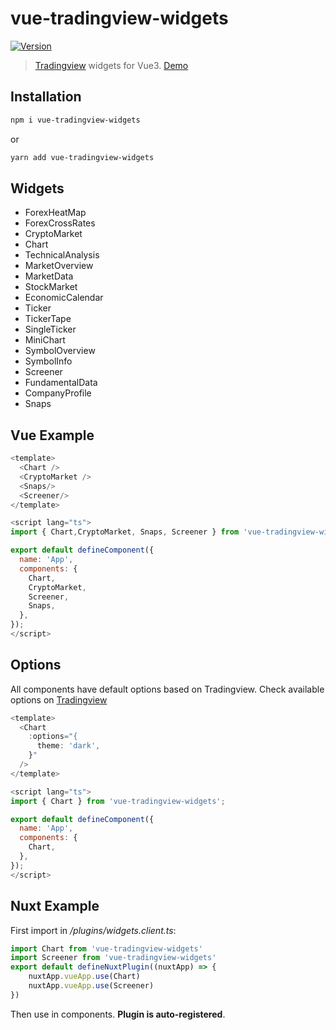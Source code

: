 # vue-tradingview-widgets

<a href="https://www.npmjs.com/package/vue-tradingview-widgets"><img src="https://img.shields.io/npm/v/vue-tradingview-widgets.svg" alt="Version"></a>

> [Tradingview](https://www.tradingview.com/widget/) widgets for Vue3. [Demo](https://codesandbox.io/s/vue-tradingview-widgets-demo-tyypvy/)

## Installation

```bash
npm i vue-tradingview-widgets
```

or

```bash
yarn add vue-tradingview-widgets
```

## Widgets

-   ForexHeatMap
-   ForexCrossRates
-   CryptoMarket
-   Chart
-   TechnicalAnalysis
-   MarketOverview
-   MarketData
-   StockMarket
-   EconomicCalendar
-   Ticker
-   TickerTape
-   SingleTicker
-   MiniChart
-   SymbolOverview
-   SymbolInfo
-   Screener
-   FundamentalData
-   CompanyProfile
-   Snaps

## Vue Example

```js
<template>
  <Chart />
  <CryptoMarket />
  <Snaps/>
  <Screener/>
</template>

<script lang="ts">
import { Chart,CryptoMarket, Snaps, Screener } from 'vue-tradingview-widgets';

export default defineComponent({
  name: 'App',
  components: {
    Chart,
    CryptoMarket,
    Screener,
    Snaps,
  },
});
</script>
```

## Options

All components have default options based on Tradingview. Check available options on [Tradingview](https://www.tradingview.com/widget/)

```js
<template>
  <Chart
    :options="{
      theme: 'dark',
    }"
  />
</template>

<script lang="ts">
import { Chart } from 'vue-tradingview-widgets';

export default defineComponent({
  name: 'App',
  components: {
    Chart,
  },
});
</script>
```

## Nuxt Example

First import in _/plugins/widgets.client.ts_:

```js
import Chart from 'vue-tradingview-widgets'
import Screener from 'vue-tradingview-widgets'
export default defineNuxtPlugin((nuxtApp) => {
    nuxtApp.vueApp.use(Chart)
    nuxtApp.vueApp.use(Screener)
})
```

Then use in components. **Plugin is auto-registered**.
